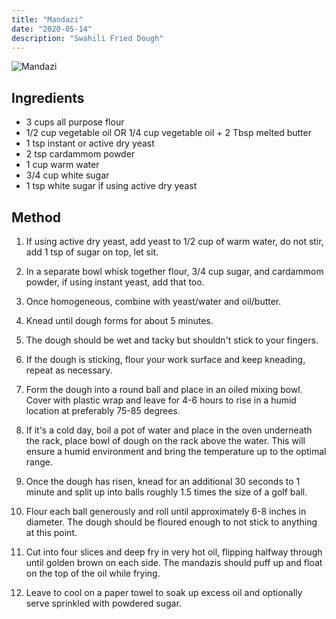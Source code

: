 ```yaml
---
title: "Mandazi"
date: "2020-05-14"
description: "Swahili Fried Dough"
---
```


![Mandazi](/images/mandazi.jpeg)

## Ingredients
* 3 cups all purpose flour
* 1/2 cup vegetable oil OR 1/4 cup vegetable oil + 2 Tbsp melted butter
* 1 tsp instant or active dry yeast
* 2 tsp cardammom powder
* 1 cup warm water
* 3/4 cup white sugar
* 1 tsp white sugar if using active dry yeast

## Method
1. If using active dry yeast, add yeast to 1/2 cup of warm water, do not stir, add 1 tsp of sugar on top, let sit.

2. In a separate bowl whisk together flour, 3/4 cup sugar, and cardammom powder, if using instant yeast, add that too.

3. Once homogeneous, combine with yeast/water and oil/butter.

4. Knead until dough forms for about 5 minutes.

5. The dough should be wet and tacky but shouldn't stick to your fingers.

6. If the dough is sticking, flour your work surface and keep kneading, repeat as necessary.

7. Form the dough into a round ball and place in an oiled mixing bowl. Cover with plastic wrap and leave for 4-6 hours to rise in a humid location at preferably 75-85 degrees.

8. If it's a cold day, boil a pot of water and place in the oven underneath the rack, place bowl of dough on the rack above the water. This will ensure a humid environment and bring the temperature up to the optimal range.

9. Once the dough has risen, knead for an additional 30 seconds to 1 minute and split up into balls roughly 1.5 times the size of a golf ball.

10. Flour each ball generously and roll until approximately 6-8 inches in diameter. The dough should be floured enough to not stick to anything at this point.

11. Cut into four slices and deep fry in very hot oil, flipping halfway through until golden brown on each side. The mandazis should puff up and float on the top of the oil while frying.

12. Leave to cool on a paper towel to soak up excess oil and optionally serve sprinkled with powdered sugar.
